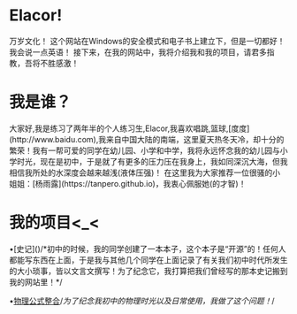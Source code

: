 <h1>Elacor!</h1>
万岁文化！ 这个网站在Windows的安全模式和电子书上建立下，但是一切都好！ 我会说一点英语！ 接下来，在我的网站中，我将介绍我和我的项目，请君多指教，吾将不胜感激！
<h1>我是谁？</h1>
大家好,我是练习了两年半的个人练习生,Elacor,我喜欢唱跳,篮球,[度度](http://www.baidu.com),我来自中国大陆的南端，这里夏天热冬天冷，却十分的繁荣！我有一帮可爱的同学在幼儿园、小学和中学，我将永远怀念我的幼儿园与小学时光，现在是初中，于是就了有更多的压力压在我身上，我如同深沉大海，但我相信我所处的水深度会越来越浅(液体压强)！
在这里我为大家推荐一位很骚的小姐姐：[杨雨露](https://tanpero.github.io)，我衷心佩服她(的才智)！
<h1>我的项目<_<</h1>
 •[史记]()/*初中的时候，我的同学创建了一本本子，这个本子是“开源”的！任何人都能写东西在上面，于是我与其他几个同学在上面记录了有关我们初中时代所发生的大小琐事，皆以文言文撰写！为了纪念它，我打算把我们曾经写的那本史记搬到我的网站里！*/
 
 •[物理公式整合](index.html)/*为了纪念我初中的物理时光以及日常使用，我做了这个问题！*/
